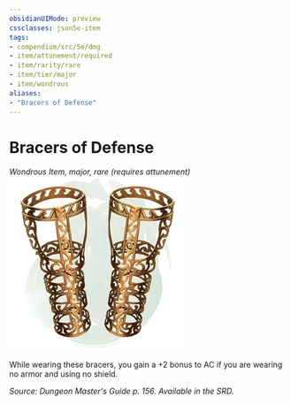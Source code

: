 ```yaml
---
obsidianUIMode: preview
cssclasses: json5e-item
tags:
- compendium/src/5e/dmg
- item/attunement/required
- item/rarity/rare
- item/tier/major
- item/wondrous
aliases: 
- "Bracers of Defense"
---
```

# Bracers of Defense
*Wondrous Item, major, rare (requires attunement)*  
![](4-Resources/Compendium/items/img/bracers-of-defense.webp#right)  


While wearing these bracers, you gain a +2 bonus to AC if you are wearing no armor and using no shield.

*Source: Dungeon Master's Guide p. 156. Available in the SRD.*